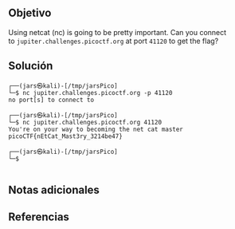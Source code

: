 ## Objetivo
Using netcat (nc) is going to be pretty important. Can you connect to `jupiter.challenges.picoctf.org` at port `41120` to get the flag?
## Solución
```
┌──(jars㉿kali)-[/tmp/jarsPico]
└─$ nc jupiter.challenges.picoctf.org -p 41120    
no port[s] to connect to
                                                                                                                                                                                                                                           
┌──(jars㉿kali)-[/tmp/jarsPico]
└─$ nc jupiter.challenges.picoctf.org 41120   
You're on your way to becoming the net cat master
picoCTF{nEtCat_Mast3ry_3214be47}
                                                                                                                                                                                                                                           
┌──(jars㉿kali)-[/tmp/jarsPico]
└─$ 


```
## Notas adicionales
## Referencias 